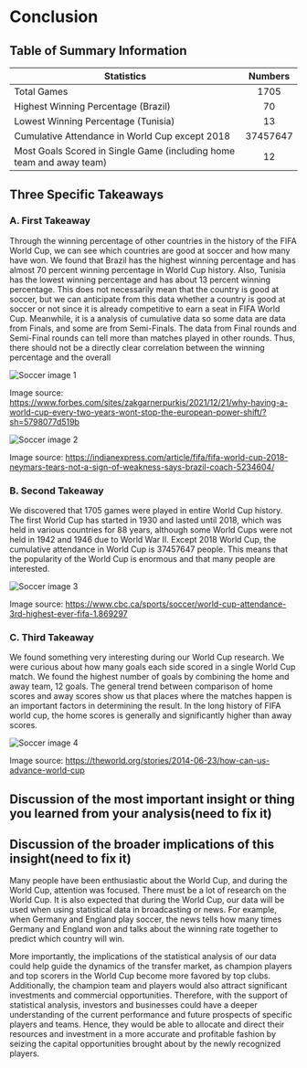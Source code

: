 # Conclusion

## Table of Summary Information

| Statistics | Numbers
| -------------     |:-------------:
| Total Games      | 1705
| Highest Winning Percentage (Brazil)      | 70
| Lowest Winning Percentage (Tunisia)      | 13
| Cumulative Attendance in World Cup except 2018      | 37457647
| Most Goals Scored in Single Game (including home team and away team)      | 12

## Three Specific Takeaways

### A. First Takeaway

Through the winning percentage of other countries in the history of the FIFA World Cup, we can see which countries are good at soccer and how many have won. We found that Brazil has the highest winning percentage and has almost 70 percent winning percentage in World Cup history. Also, Tunisia has the lowest winning percentage and has about 13 percent winning percentage. This does not necessarily mean that the country is good at soccer, but we can anticipate from this data whether a country is good at soccer or not since it is already competitive to earn a seat in FIFA World Cup. Meanwhile, it is a analysis of cumulative data so some data are data from Finals, and some are from Semi-Finals. The data from Final rounds and Semi-Final rounds can tell more than matches played in other rounds. Thus, there should not be a directly clear correlation between the winning percentage and the overall

![Soccer image 1](https://imageio.forbes.com/specials-images/imageserve/61c1aa77350ef090aa981514/France-v-Croatia---2018-FIFA-World-Cup-Russia-Final/960x0.jpg?format=jpg&width=960)

Image source: https://www.forbes.com/sites/zakgarnerpurkis/2021/12/21/why-having-a-world-cup-every-two-years-wont-stop-the-european-power-shift/?sh=5798077d519b

![Soccer image 2](https://images.indianexpress.com/2018/06/neymar-75912.jpg)

Image source: https://indianexpress.com/article/fifa/fifa-world-cup-2018-neymars-tears-not-a-sign-of-weakness-says-brazil-coach-5234604/
### B. Second Takeaway

We discovered that 1705 games were played in entire World Cup history. The first World Cup has started in 1930 and lasted until 2018, which was held in various countries for 88 years, although some World Cups were not held in 1942 and 1946 due to World War II. Except 2018 World Cup, the cumulative attendance in World Cup is 37457647 people. This means that the popularity of the World Cup is enormous and that many people are interested.

![Soccer image 3](https://i.cbc.ca/1.2057932.1381895189!/httpImage/image.jpg_gen/derivatives/original_1180/soccer-city-crowd-584.jpg)

Image source: https://www.cbc.ca/sports/soccer/world-cup-attendance-3rd-highest-ever-fifa-1.869297

### C. Third Takeaway

We found something very interesting during our World Cup research. We were curious about how many goals each side scored in a single World Cup match. We found the highest number of goals by combining the home and away team, 12 goals. The general trend between comparison of home scores and away scores show us that places where the matches happen is an important factors in determining the result. In the long history of FIFA world cup, the home scores is generally and significantly higher than away scores. 

![Soccer image 4](https://theworld.org/_next/image?url=https%3A%2F%2Fmedia.pri.org%2Fs3fs-public%2Fstory%2Fimages%2Fgoal2.jpg&w=600&q=75)

Image source: https://theworld.org/stories/2014-06-23/how-can-us-advance-world-cup

## Discussion of the most important insight or thing you learned from your analysis(need to fix it)


## Discussion of the broader implications of this insight(need to fix it)

Many people have been enthusiastic about the World Cup, and during the World Cup, attention was focused. There must be a lot of research on the World Cup. It is also expected that during the World Cup, our data will be used when using statistical data in broadcasting or news. For example, when Germany and England play soccer, the news tells how many times Germany and England won and talks about the winning rate together to predict which country will win.

More importantly, the implications of the statistical analysis of our data could help guide the dynamics of the transfer market, as champion players and top scorers in the World Cup become more favored by top clubs. Additionally, the champion team and players would also attract significant investments and commercial opportunities. Therefore, with the support of statistical analysis, investors and businesses could have a deeper understanding of the current performance and future prospects of specific players and teams. Hence, they would be able to allocate and direct their resources and investment in a more accurate and profitable fashion by seizing the capital opportunities brought about by the newly recognized players.
